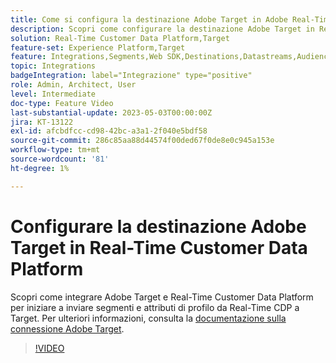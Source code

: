```yaml
---
title: Come si configura la destinazione Adobe Target in Adobe Real-Time CDP?
description: Scopri come configurare la destinazione Adobe Target in Real-Time Customer Data Platform per iniziare a inviare segmenti e attributi di profilo da Real-Time CDP a Target.
solution: Real-Time Customer Data Platform,Target
feature-set: Experience Platform,Target
feature: Integrations,Segments,Web SDK,Destinations,Datastreams,Audiences,Experience Targeting
topic: Integrations
badgeIntegration: label="Integrazione" type="positive"
role: Admin, Architect, User
level: Intermediate
doc-type: Feature Video
last-substantial-update: 2023-05-03T00:00:00Z
jira: KT-13122
exl-id: afcbdfcc-cd98-42bc-a3a1-2f040e5bdf58
source-git-commit: 286c85aa88d44574f00ded67f0de8e0c945a153e
workflow-type: tm+mt
source-wordcount: '81'
ht-degree: 1%

---
```


# Configurare la destinazione Adobe Target in Real-Time Customer Data Platform

Scopri come integrare Adobe Target e Real-Time Customer Data Platform per iniziare a inviare segmenti e attributi di profilo da Real-Time CDP a Target. Per ulteriori informazioni, consulta la [documentazione sulla connessione Adobe Target](https://experienceleague.adobe.com/docs/experience-platform/destinations/catalog/personalization/adobe-target-connection.html?lang=it).

>[!VIDEO](https://video.tv.adobe.com/v/3449801/?learn=on&enablevpops&captions=ita)
